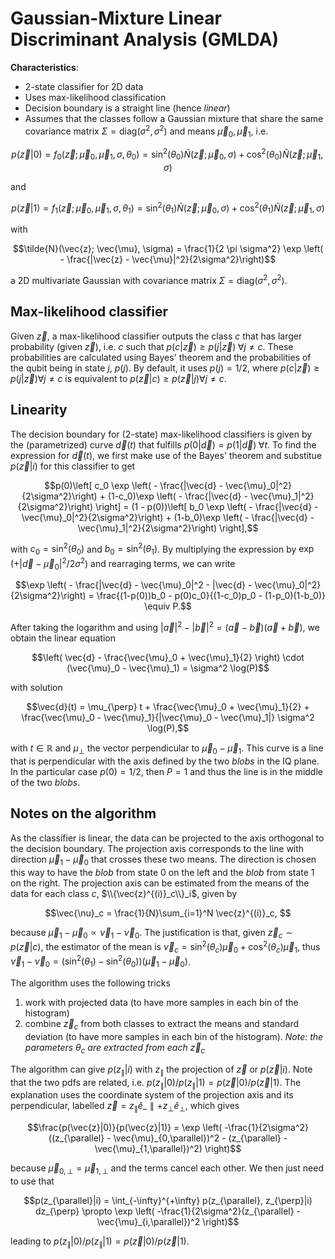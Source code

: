 # Gaussian-Mixture Linear Discriminant Analysis (GMLDA)

**Characteristics**:
- 2-state classifier for 2D data
- Uses max-likelihood classification
- Decision boundary is a straight line (hence *linear*)
- Assumes that the classes follow a Gaussian mixture that share the same covariance matrix $\Sigma=\mathrm{diag}(\sigma^2, \sigma^2)$ and means $\vec{\mu}_0, \vec{\mu}_1$, i.e.
```math
p(\vec{z}|0) = f_0(\vec{z}; \vec{\mu}_0, \vec{\mu}_1, \sigma, \theta_0) = \sin^2(\theta_0)\tilde{N}(\vec{z}; \vec{\mu}_0, \sigma) + 
\cos^2(\theta_0)\tilde{N}(\vec{z}; \vec{\mu}_1, \sigma)
```
and
```math
p(\vec{z}|1) = f_1(\vec{z}; \vec{\mu}_0, \vec{\mu}_1, \sigma, \theta_1) = \sin^2(\theta_1)\tilde{N}(\vec{z}; \vec{\mu}_0, \sigma) + 
\cos^2(\theta_1)\tilde{N}(\vec{z}; \vec{\mu}_1, \sigma)
```
with
```math
\tilde{N}(\vec{z}; \vec{\mu}, \sigma) = \frac{1}{2 \pi \sigma^2} \exp \left( - \frac{|\vec{z} - \vec{\mu}|^2}{2\sigma^2}\right)
```
a 2D multivariate Gaussian with covariance matrix $\Sigma=\mathrm{diag}(\sigma^2, \sigma^2)$. 

## Max-likelihood classifier

Given $\vec{z}$, a max-likelihood classifier outputs the class $c$ that has larger probability (given $\vec{z}$), i.e. $c$ such that $p(c|\vec{z}) \geq p(j|\vec{z}) \;\forall j \neq c$. These probabilities are calculated using Bayes' theorem and the probabilities of the qubit being in state $j$, $p(j)$. By default, it uses $p(j)=1/2$, where $p(c|\vec{z}) \geq p(j|\vec{z}) \forall j \neq c$ is equivalent to $p(\vec{z}|c) \geq p(\vec{z}|j) \forall j \neq c$. 

## Linearity

The decision boundary for (2-state) max-likelihood classifiers is given by the (parametrized) curve $\vec{d}(t)$ that fulfills $p(0|\vec{d}) = p(1|\vec{d}) \;\forall t$. To find the expression for $\vec{d}(t)$, we first make use of the Bayes' theorem and substitue $p(\vec{z}|i)$ for this classifier to get
```math 
p(0)\left[ c_0 \exp \left( - \frac{|\vec{d} - \vec{\mu}_0|^2}{2\sigma^2}\right) + (1-c_0)\exp \left( - \frac{|\vec{d} - \vec{\mu}_1|^2}{2\sigma^2}\right) \right] = (1 - p(0))\left[ b_0 \exp \left( - \frac{|\vec{d} - \vec{\mu}_0|^2}{2\sigma^2}\right) + (1-b_0)\exp \left( - \frac{|\vec{d} - \vec{\mu}_1|^2}{2\sigma^2}\right) \right],
```
with $c_0 = \sin^2(\theta_0)$ and $b_0 = \sin^2(\theta_1)$. By multiplying the expression by $\exp(+|\vec{d} - \vec{\mu}_0|^2 / 2\sigma^2)$ and rearraging terms, we can write
```math 
\exp \left( - \frac{|\vec{d} - \vec{\mu}_0|^2 - |\vec{d} - \vec{\mu}_0|^2}{2\sigma^2}\right) = \frac{(1-p(0))b_0 - p(0)c_0}{(1-c_0)p_0 - (1-p_0)(1-b_0)} \equiv P.
```
After taking the logarithm and using $|\vec{a}|^2 - |\vec{b}|^2 = (\vec{a} - \vec{b})(\vec{a} + \vec{b})$, we obtain the linear equation
```math 
\left( \vec{d} - \frac{\vec{\mu}_0 + \vec{\mu}_1}{2} \right) \cdot (\vec{\mu}_0 - \vec{\mu}_1) = \sigma^2 \log(P)
```
with solution
```math 
\vec{d}(t) = \mu_{\perp} t + \frac{\vec{\mu}_0 + \vec{\mu}_1}{2} + \frac{\vec{\mu}_0 - \vec{\mu}_1}{|\vec{\mu}_0 - \vec{\mu}_1|} \sigma^2 \log(P),
```
with $t \in \mathbb{R}$ and $\mu_{\perp}$ the vector perpendicular to $\vec{\mu}_0 - \vec{\mu}_1$. This curve is a line that is perpendicular with the axis defined by the two *blobs* in the IQ plane. In the particular case $p(0) = 1/2$, then $P=1$ and thus the line is in the middle of the two *blobs*. 

## Notes on the algorithm

As the classifier is linear, the data can be projected to the axis orthogonal to the decision boundary. 
The projection axis corresponds to the line with direction $\vec{\mu}_1 - \vec{\mu}_0$ that crosses these two means. 
The direction is chosen this way to have the *blob* from state 0 on the left and the *blob* from state 1 on the right. 
The projection axis can be estimated from the means of the data for each class $c$, $\\{\vec{z}^{(i)}_c\\}_i$, given by
```math 
\vec{\nu}_c = \frac{1}{N}\sum_{i=1}^N \vec{z}^{(i)}_c, 
```
because $\vec{\mu}_1 - \vec{\mu}_0 \propto \vec{\nu}_1 - \vec{\nu}_0$. The justification is that, given $\vec{z}_c \sim p(\vec{z}|c)$, the estimator of the mean is $\vec{\nu}_c = \sin^2(\theta_c) \vec{\mu}_0 + \cos^2(\theta_c) \vec{\mu}_1$, thus $\vec{\nu}_1 - \vec{\nu}_0 = (\sin^2(\theta_1) - \sin^2(\theta_0)) (\vec{\mu}_1 - \vec{\mu}_0)$. 

The algorithm uses the following tricks
1. work with projected data (to have more samples in each bin of the histogram)
1. combine $\vec{z}_c$ from both classes to extract the means and standard deviation (to have more samples in each bin of the histogram). *Note: the parameters* $\theta_c$ *are extracted from each* $\vec{z}_c$ 

The algorithm can give $p(z_{\parallel}|i)$ with $z_{\parallel}$ the projection of $\vec{z}$ or $p(\vec{z}|i)$. Note that the two pdfs are related, i.e. $p(z_{\parallel}|0) / p(z_{\parallel}|1) = p(\vec{z}|0) / p(\vec{z}|1)$. The explanation uses the coordinate system of the projection axis and its perpendicular, labelled $\vec{z} = z_{\parallel} \hat{e}\_{\parallel} +z_{\perp}\hat{e}_{\perp}$, which gives
```math 
\frac{p(\vec{z}|0)}{p(\vec{z}|1)} = \exp \left( -\frac{1}{2\sigma^2}((z_{\parallel} - \vec{\mu}_{0,\parallel})^2 - (z_{\parallel} - \vec{\mu}_{1,\parallel})^2) \right)
```
because $\vec{\mu}_{0,\perp} = \vec{\mu}_{1,\perp}$ and the terms cancel each other. We then just need to use that
```math
p(z_{\parallel}|i) = \int_{-\infty}^{+\infty} p(z_{\parallel}, z_{\perp}|i) dz_{\perp} \propto \exp \left( -\frac{1}{2\sigma^2}(z_{\parallel} - \vec{\mu}_{i,\parallel})^2 \right)
```
leading to $p(z_{\parallel}|0) / p(z_{\parallel}|1) = p(\vec{z}|0) / p(\vec{z}|1)$. 
